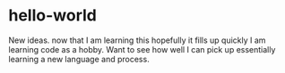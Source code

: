 # hello-world
New ideas. now that I am learning this hopefully it fills up quickly
I am learning code as a hobby. Want to see how well I can pick up essentially learning a new language and process.
